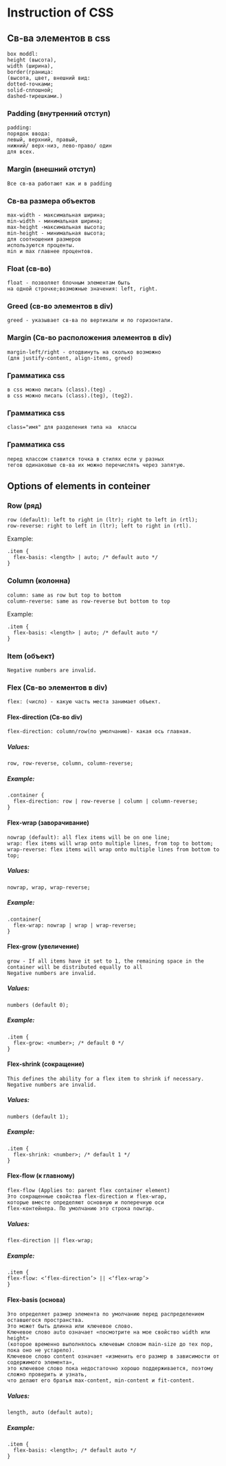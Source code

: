 # Instruction of CSS
## Св-ва элементов в css
```
box moddl: 
height (высота),
width (ширина), 
border(граница: 
(высота, цвет, внешний вид:
dotted-точками; 
solid-сплошной; 
dashed-тирешками.) 
```
### Padding (внутренний отступ)
```
padding:
порядок ввода:
левый, верхний, правый, 
нижний/ верх-низ, лево-право/ один 
для всех.
```
### Margin (внешний отступ)
```
Все св-ва работают как и в padding
```
### Св-ва размера объектов
```
max-width - максимальная ширина;
min-width - минимальная ширина;
max-height -максимальная высота;
min-height - минимальная высота;
для соотношения размеров 
используются проценты.
min и max главнее процентов.
```
### Float (св-во)
```
float - позволяет блочным элементам быть 
на одной строчке;возможные значения: left, right.
```
### Greed (св-во элементов в div)
```
greed - указывает св-ва по вертикали и по горизонтали.
```
### Margin (Св-во расположения элементов в div)
```
margin-left/right - отодвинуть на сколько возможно
(для justify-content, align-items, greed)
```
### Грамматика css
```
в css можно писать (class).(teg) .
в css можно писать (class).(teg), (teg2).
```
### Грамматика css
```
class="имя" для разделения типа на  классы
```
### Грамматика css
```
перед классом ставится точка в стилях если у разных 
тегов одинаковые св-ва их можно перечислять через запятую.
```
## Options of elements in conteiner
### Row (ряд)
```
row (default): left to right in (ltr); right to left in (rtl);
row-reverse: right to left in (ltr); left to right in (rtl).
```
Example:
```
.item {
  flex-basis: <length> | auto; /* default auto */
}
```
### Column (колонна)
```
column: same as row but top to bottom
column-reverse: same as row-reverse but bottom to top
```
Example:
```
.item {
  flex-basis: <length> | auto; /* default auto */
}
```
### Item (объект)
```
Negative numbers are invalid.
```
### Flex (Св-во элементов в div)
```
flex: (число) - какую часть места занимает объект. 
```
#### Flex-direction (Св-во div)
```
flex-direction: column/row(по умолчанию)- какая ось главная.
```
##### Values:
```
row, row-reverse, column, column-reverse;
```
##### Example:
```
.container {
  flex-direction: row | row-reverse | column | column-reverse;
}
```
#### Flex-wrap (заворачивание)
```
nowrap (default): all flex items will be on one line;
wrap: flex items will wrap onto multiple lines, from top to bottom;
wrap-reverse: flex items will wrap onto multiple lines from bottom to top;
```
##### Values:
```
nowrap, wrap, wrap-reverse;
```
##### Example:
```
.container{
  flex-wrap: nowrap | wrap | wrap-reverse;
}
```
#### Flex-grow (увеличение)
```
grow - If all items have it set to 1, the remaining space in the 
container will be distributed equally to all
Negative numbers are invalid.
```
##### Values:
```
numbers (default 0);
```
##### Example:
```
.item {
  flex-grow: <number>; /* default 0 */
}
```
#### Flex-shrink (сокращение)
```
This defines the ability for a flex item to shrink if necessary.
Negative numbers are invalid.
```
##### Values:
```
numbers (default 1);
```
##### Example:
```
.item {
  flex-shrink: <number>; /* default 1 */
}
```
#### Flex-flow (к главному)
```
flex-flow (Applies to: parent flex container element)
Это сокращенные свойства flex-direction и flex-wrap, 
которые вместе определяют основную и поперечную оси 
flex-контейнера. По умолчанию это строка nowrap.
```
##### Values:
```
flex-direction || flex-wrap;
```
##### Example:
```
.item {
flex-flow: <‘flex-direction’> || <‘flex-wrap’>
}
```
#### Flex-basis (основа)
```
Это определяет размер элемента по умолчанию перед распределением оставшегося пространства. 
Это может быть длинна или ключевое слово. 
Ключевое слово auto означает «посмотрите на мое свойство width или height» 
(которое временно выполнялось ключевым словом main-size до тех пор, пока оно не устарело). 
Ключевое слово content означает «изменить его размер в зависимости от содержимого элемента», 
это ключевое слово пока недостаточно хорошо поддерживается, поэтому сложно проверить и узнать, 
что делают его братья max-content, min-content и fit-content.
```
##### Values: 
```
length, auto (default auto);
```
##### Example:
```
.item {
  flex-basis: <length>; /* default auto */
}
```
